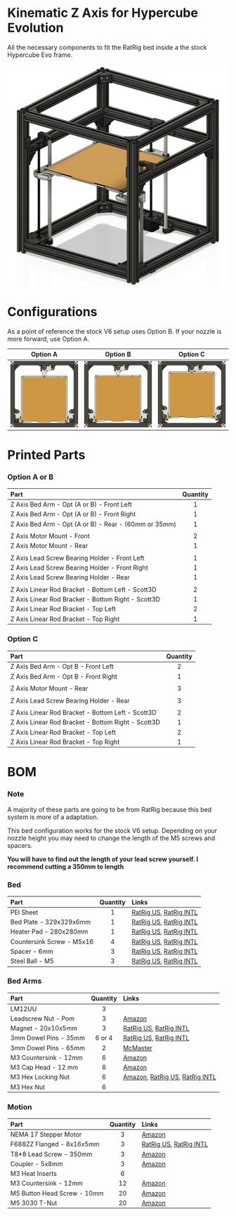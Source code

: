 # Kinematic Z Axis for Hypercube Evolution

All the necessary components to fit the RatRig bed inside a the stock Hypercube Evo frame.

<p align="center">
  <img src="Images/HEVO_KinematicZ.png" />
</p>

# Configurations

As a point of reference the stock V6 setup uses Option B. If your nozzle is more forward, use Option A.

| Option A | Option B | Option C |
|  :----:  |  :----:  |  :----:  |
| <img src="Images/Bed_Opt_A.png"> | <img src="Images/Bed_Opt_B.png"> | <img src="Images/Bed_Opt_C.png"> |

# Printed Parts

### Option A or B
| Part                                                  | Quantity |
| :---                                                  |  :----:  |
| Z Axis Bed Arm - Opt (A or B) - Front Left            |     1    |
| Z Axis Bed Arm - Opt (A or B) - Front Right           |     1    |
| Z Axis Bed Arm - Opt (A or B) - Rear - (60mm or 35mm) |     1    |
|||
| Z Axis Motor Mount - Front                            |     2    |
| Z Axis Motor Mount - Rear                             |     1    |
|||
| Z Axis Lead Screw Bearing Holder - Front Left         |     1    |
| Z Axis Lead Screw Bearing Holder - Front Right        |     1    |
| Z Axis Lead Screw Bearing Holder - Rear               |     1    |
|||
| Z Axis Linear Rod Bracket - Bottom Left - Scott3D     |     2    |
| Z Axis Linear Rod Bracket - Bottom Right - Scott3D    |     1    |
| Z Axis Linear Rod Bracket - Top Left                  |     2    |
| Z Axis Linear Rod Bracket - Top Right                 |     1    |


### Option C
| Part                                               | Quantity |
| :---                                               |  :----:  |
| Z Axis Bed Arm - Opt B - Front Left                |     2    |
| Z Axis Bed Arm - Opt B - Front Right               |     1    |
|||
| Z Axis Motor Mount - Rear                          |     3    |
|||
| Z Axis Lead Screw Bearing Holder - Rear            |     3    |
|||
| Z Axis Linear Rod Bracket - Bottom Left - Scott3D  |     2    |
| Z Axis Linear Rod Bracket - Bottom Right - Scott3D |     1    |
| Z Axis Linear Rod Bracket - Top Left               |     2    |
| Z Axis Linear Rod Bracket - Top Right              |     1    |

# BOM
### Note
A majority of these parts are going to be from RatRig because this bed system is more of a adaptation. 

This bed configuration works for the stock V6 setup. Depending on your nozzle height you may need to change the length of the M5 screws and spacers.

**You will have to find out the length of your lead screw yourself. I recommend cutting a 350mm to length**

### Bed
| Part                      | Quantity | Links |
| :---                      |  :----:  | :---  |
| PEI Sheet                 |     1    | [RatRig US](https://us.ratrig.com/catalog/product/view/id/1799/s/flexplate-pro-set-black-textured-pei-310-x-310-mm-double-sided/category/176/), [RatRig INTL](https://ratrig.com/catalog/product/view/id/1799/s/flexplate-pro-set-black-textured-pei-310-x-310-mm-double-sided/category/2/) |
| Bed Plate - 329x329x6mm   |     1    | [RatRig US](https://us.ratrig.com/bed-plate-cast-tooling-plate-pre-machined-multiple-sizes.html), [RatRig INTL](https://ratrig.com/bed-plate-cast-tooling-plate-pre-machined-multiple-sizes.html) |
| Heater Pad - 280x280mm    |     1    | [RatRig US](https://us.ratrig.com/keenovo-heater-pad-and-ssr-relays-multiple-sizes-configurations.html), [RatRig INTL](https://ratrig.com/keenovo-heater-pad-and-ssr-relays-multiple-sizes-configurations.html) |
| Countersink Screw - M5x16 |     4    | [RatRig US](https://us.ratrig.com/countersink-screw-m5-single-length-16mm.html), [RatRig INTL](https://ratrig.com/countersink-screw-m5-single-length-16mm.html) |
| Spacer - 6mm              |     3    | [RatRig US](https://us.ratrig.com/aluminium-spacer-6mm.html), [RatRig INTL](https://ratrig.com/aluminium-spacer-6mm.html) |
| Steel Ball - M5           |     3    | [RatRig US](https://us.ratrig.com/steel-ball-12mm-threaded-m5.html), [RatRig INTL](https://ratrig.com/steel-ball-12mm-threaded-m5.html) |

### Bed Arms

| Part                  | Quantity | Links |
| :---                  |  :----:  | :---  |
| LM12UU                |     3    | |
| Leadscrew Nut - Pom   |     3    | [Amazon](https://a.co/d/7AfcsfY) |
| Magnet - 20x10x5mm    |     3    | [RatRig US](https://us.ratrig.com/magnet-20-x-10-x-5mm-two-hole-m3-countersink-screws.html), [RatRig INTL](https://ratrig.com/magnet-20-x-10-x-5mm-two-hole-m3-countersink-screws.html) |
| 3mm Dowel Pins - 35mm |   6 or 4 | [RatRig US](https://us.ratrig.com/dowel-pin-3-0mm-x-35-0mm.html), [RatRig INTL](https://ratrig.com/dowel-pin-3-0mm-x-35-0mm.html)|
| 3mm Dowel Pins - 65mm |     2    | [McMaster](https://www.mcmaster.com/91585A495/) |
| M3 Countersink - 12mm |     6    | [Amazon](https://a.co/d/gf60rxQ) |
| M3 Cap Head - 12 mm   |     6    | [Amazon](https://a.co/d/0atVqlW) |
| M3 Hex Locking Nut    |     6    | [Amazon](https://a.co/d/0cLNHXG), [RatRig US](https://us.ratrig.com/hex-locking-nut-m3-black.html), [RatRig INTL](https://ratrig.com/hex-locking-nut-m3-black.html) |
| M3 Hex Nut            |     6    | |

### Motion

| Part                        | Quantity | Links |
| :---                        |  :----:  | :---  |
| NEMA 17 Stepper Motor       |     3    | [Amazon](https://a.co/d/fHqu4pj) |
| F688ZZ Flanged - 8x16x5mm   |     3    | [RatRig US](https://us.ratrig.com/ball-bearing-f688zz.html), [RatRig INTL](https://ratrig.com/ball-bearing-f688zz.html) |
| T8*8 Lead Screw - 350mm     |     3    | [Amazon](https://a.co/d/1wLjaOY) |
| Coupler - 5x8mm             |     3    | [Amazon](https://a.co/d/5FWJcxl) |
| M3 Heat Inserts             |     6    | |
| M3 Countersink - 12mm       |     12   | [Amazon](https://a.co/d/gf60rxQ) |
| M5 Button Head Screw - 10mm |     20   | [Amazon](https://a.co/d/6TOt8Vt) |
| M5 3030 T-Nut               |     20   | [Amazon](https://a.co/d/0dSIwOj) |
